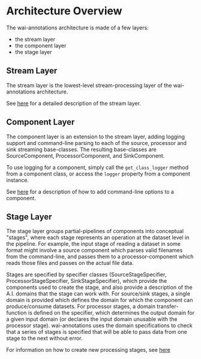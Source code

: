 # Architecture Overview

The wai-annotations architecture is made of a few layers:

- the stream layer
- the component layer
- the stage layer

## Stream Layer

The stream layer is the lowest-level stream-processing layer of the wai-annotations architecture.

See [here](stream.md) for a detailed description of the stream layer.

## Component Layer

The component layer is an extension to the stream layer, adding logging support and command-line parsing to each
of the source, processor and sink streaming base-classes. The resulting base-classes are SourceComponent,
ProcessorComponent, and SinkComponent.

To use logging for a component, simply call the `get_class_logger` method from a component class, or access the
`logger` property from a component instance.

See [here](cli.md) for a description of how to add command-line options to a component.

## Stage Layer

The stage layer groups partial-pipelines of components into conceptual "stages", where each stage represents an
operation at the dataset level in the pipeline. For example, the input stage of reading a dataset in some format might
involve a source component which parses valid filenames from the command-line, and passes them to a processor-component
which reads those files and passes on the actual file data.

Stages are specified by specifier classes (SourceStageSpecifier, ProcessorStageSpecifier, SinkStageSpecifier), which
provide the components used to create the stage, and also provide a description of the A.I. domains that the stage
can work with. For source/sink stages, a single domain is provided which defines the domain for which the component
can produce/consume datasets. For processor stages, a domain transfer-function is defined on the specifier, which
determines the output domain for a given input domain (or declares the input domain unusable with the processor stage).
wai-annotations uses the domain specifications to check that a series of stages is specified that will be able to pass
data from one stage to the next without error.

For information on how to create new processing stages, see [here](plugin.md)